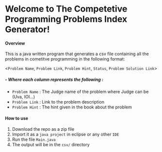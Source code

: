 # Welcome to The Competetive Programming Problems Index Generator! 
#### Overview

This is a java written program that generates a csv file containing all the problems in cometitve programming in the following format:

<`Problem Name`, `Problem Link`, `Problem Hint`, `Status`, `Problem Solution Link`>

##### - Where each column represents the following :
  - `Problem Name` : The Judge name of the problem where Judge can be (Uva, IOI...)
  - `Problem Link` : Link to the problem description
  - `Problem Hint` : The hint given in the book about the problem

#### How to use

  1. Download the repo as a zip file
  2. Import it as a `java project` in eclipse or any other `IDE`
  3. Run the file `Main.java`
  4. The output will be in the `csv/` directory 
